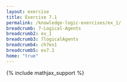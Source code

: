 ```yaml
---
layout: exercise
title: Exercise 7.1
permalink: /knowledge-logic-exercises/ex_1/
breadcrumb: 7-Logical-Agents
breadcrumb2: ex_1
breadcrumb3: 7logicalAgents
breadcrumb4: ch7ex1
breadcrumb5: ex7.1
home: "true"
---
```


{% include mathjax_support %}



